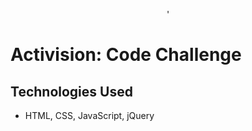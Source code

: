 <p align="center">'
    <h1>Activision: Code Challenge</h1>
</p>

## Technologies Used
   * HTML, CSS, JavaScript, jQuery

